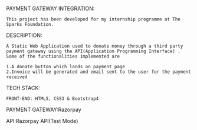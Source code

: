 PAYMENT GATEWAY INTEGRATION:

    This project has been developed for my internship programme at The Sparks Foundation.

DESCRIPTION:

    A Static Web Application used to donate money through a third party payment gateway using the API(Application Programming Interface) . Some of the functionalities implemented are

    1.A donate button which lands on payment page
    2.Invoice will be generated and email sent to the user for the payment received


TECH STACK:

	FRONT-END: HTML5, CSS3 & Bootstrap4

PAYMENT GATEWAY:Razorpay

API:Razorpay API(Test Mode)